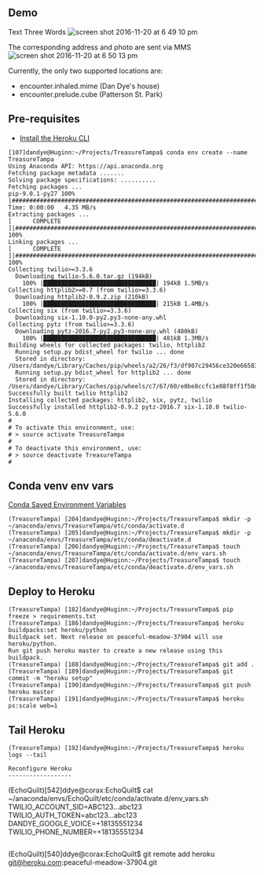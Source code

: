 
Demo
----

Text Three Words
![screen shot 2016-11-20 at 6 49 10 pm](https://cloud.githubusercontent.com/assets/121151/20467255/1785a13c-af52-11e6-8275-b92d0f41a148.png)

The corresponding address and photo are sent via MMS
![screen shot 2016-11-20 at 6 50 13 pm](https://cloud.githubusercontent.com/assets/121151/20467268/52121cc2-af52-11e6-9751-25028592f4e4.png)


Currently, the only two supported locations are:
 * encounter.inhaled.mime (Dan Dye's house)
 * encounter.prelude.cube (Patterson St. Park)

Pre-requisites
--------------
 - [Install the Heroku CLI](https://devcenter.heroku.com/articles/getting-started-with-python#set-up)


```
[107]dandye@Huginn:~/Projects/TreasureTampa$ conda env create --name TreasureTampa
Using Anaconda API: https://api.anaconda.org
Fetching package metadata .......
Solving package specifications: ..........
Fetching packages ...
pip-9.0.1-py27 100% |#######################################################################################| Time: 0:00:00   4.35 MB/s
Extracting packages ...
[      COMPLETE      ]|##########################################################################################################| 100%
Linking packages ...
[      COMPLETE      ]|##########################################################################################################| 100%
Collecting twilio>=3.3.6
  Downloading twilio-5.6.0.tar.gz (194kB)
    100% |████████████████████████████████| 194kB 1.5MB/s
Collecting httplib2>=0.7 (from twilio>=3.3.6)
  Downloading httplib2-0.9.2.zip (210kB)
    100% |████████████████████████████████| 215kB 1.4MB/s
Collecting six (from twilio>=3.3.6)
  Downloading six-1.10.0-py2.py3-none-any.whl
Collecting pytz (from twilio>=3.3.6)
  Downloading pytz-2016.7-py2.py3-none-any.whl (480kB)
    100% |████████████████████████████████| 481kB 1.3MB/s
Building wheels for collected packages: twilio, httplib2
  Running setup.py bdist_wheel for twilio ... done
  Stored in directory: /Users/dandye/Library/Caches/pip/wheels/a2/26/f3/df907c29456ce320e66583c50ddd521296b906d92d5b807b92
  Running setup.py bdist_wheel for httplib2 ... done
  Stored in directory: /Users/dandye/Library/Caches/pip/wheels/c7/67/60/e0be8ccfc1e08f8ff1f50d99ea5378e204580ea77b0169fb55
Successfully built twilio httplib2
Installing collected packages: httplib2, six, pytz, twilio
Successfully installed httplib2-0.9.2 pytz-2016.7 six-1.10.0 twilio-5.6.0
#
# To activate this environment, use:
# > source activate TreasureTampa
#
# To deactivate this environment, use:
# > source deactivate TreasureTampa
#
```

Conda venv env vars
-------------------

[Conda Saved Environment Variables](http://conda.pydata.org/docs/using/envs.html#saved-environment-variables)

```
(TreasureTampa) [204]dandye@Huginn:~/Projects/TreasureTampa$ mkdir -p ~/anaconda/envs/TreasureTampa/etc/conda/activate.d
(TreasureTampa) [205]dandye@Huginn:~/Projects/TreasureTampa$ mkdir -p ~/anaconda/envs/TreasureTampa/etc/conda/deactivate.d
(TreasureTampa) [206]dandye@Huginn:~/Projects/TreasureTampa$ touch ~/anaconda/envs/TreasureTampa/etc/conda/activate.d/env_vars.sh
(TreasureTampa) [207]dandye@Huginn:~/Projects/TreasureTampa$ touch ~/anaconda/envs/TreasureTampa/etc/conda/deactivate.d/env_vars.sh
```

Deploy to Heroku
----------------
```
(TreasureTampa) [182]dandye@Huginn:~/Projects/TreasureTampa$ pip freeze > requirements.txt
(TreasureTampa) [186]dandye@Huginn:~/Projects/TreasureTampa$ heroku buildpacks:set heroku/python
Buildpack set. Next release on peaceful-meadow-37904 will use heroku/python.
Run git push heroku master to create a new release using this buildpack.
(TreasureTampa) [188]dandye@Huginn:~/Projects/TreasureTampa$ git add .
(TreasureTampa) [189]dandye@Huginn:~/Projects/TreasureTampa$ git commit -m "heroku setup"
(TreasureTampa) [190]dandye@Huginn:~/Projects/TreasureTampa$ git push heroku master
(TreasureTampa) [191]dandye@Huginn:~/Projects/TreasureTampa$ heroku ps:scale web=1
```

Tail Heroku
-----------
```
(TreasureTampa) [192]dandye@Huginn:~/Projects/TreasureTampa$ heroku logs --tail
`
Reconfigure Heroku
------------------

```
(EchoQuilt)[542]ddye@corax:EchoQuilt$ cat ~/anaconda/envs/EchoQuilt/etc/conda/activate.d/env_vars.sh
TWILIO_ACCOUNT_SID=ABC123...abc123
TWILIO_AUTH_TOKEN=abc123...abc123
DANDYE_GOOGLE_VOICE=+18135551234
TWILIO_PHONE_NUMBER=+18135551234
```

```
(EchoQuilt)[540]ddye@corax:EchoQuilt$ git remote add heroku git@heroku.com:peaceful-meadow-37904.git
```
